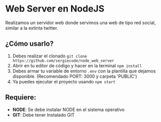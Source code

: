 # Web Server en NodeJS

Realizamos un servidor web donde servimos una web de tipo red social, similar a la extinta twitter.

## ¿Cómo usarlo?

1. Debes realizar el clonado `git clone https://github.com/sergiecode/node_web_server`
2. Abrir en tu editor de código y hacer en la terminal `npm install`
3. Debes armar tu variable de entorno `.env` con la plantilla que dejamos disponible. (Recomendado PORT: 3000 y carpeta 'PUBLIC')
4. Ya puedes ejecutar el proyecto usando `npm start`

## Requiere:

- **NODE**: Se debe instalar NODE en el sistema operativo
- **GIT**: Debe tener Instalado GIT
